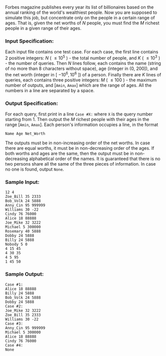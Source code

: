 <!-- Title
The World's Richest (25)
-->
Forbes magazine publishes every year its list of billionaires based on the
annual ranking of the world's wealthiest people. Now you are supposed to
simulate this job, but concentrate only on the people in a certain range of
ages. That is, given the net worths of $N$ people, you must find the $M$
richest people in a given range of their ages.

### Input Specification:

Each input file contains one test case. For each case, the first line contains
2 positive integers: $N$ ( $\le 10^5$ ) - the total number of people, and $K$
( $\le 10^3$ ) - the number of queries. Then $N$ lines follow, each contains
the name (string of no more than 8 characters without space), age (integer in
(0, 200]), and the net worth (integer in [ $-10^6, 10^6$ ]) of a person.
Finally there are $K$ lines of queries, each contains three positive integers:
$M$ ( $\le 100$ ) - the maximum number of outputs, and [`Amin`, `Amax`] which
are the range of ages. All the numbers in a line are separated by a space.

### Output Specification:

For each query, first print in a line `Case #X:` where `X` is the query number
starting from 1. Then output the $M$ richest people with their ages in the
range [`Amin`, `Amax`]. Each person's information occupies a line, in the
format

    
    
    Name Age Net_Worth
    

The outputs must be in non-increasing order of the net worths. In case there
are equal worths, it must be in non-decreasing order of the ages. If both
worths and ages are the same, then the output must be in non-decreasing
alphabetical order of the names. It is guaranteed that there is no two persons
share all the same of the three pieces of information. In case no one is
found, output `None`.

### Sample Input:

    
    
    12 4
    Zoe_Bill 35 2333
    Bob_Volk 24 5888
    Anny_Cin 95 999999
    Williams 30 -22
    Cindy 76 76000
    Alice 18 88888
    Joe_Mike 32 3222
    Michael 5 300000
    Rosemary 40 5888
    Dobby 24 5888
    Billy 24 5888
    Nobody 5 0
    4 15 45
    4 30 35
    4 5 95
    1 45 50
    

### Sample Output:

    
    
    Case #1:
    Alice 18 88888
    Billy 24 5888
    Bob_Volk 24 5888
    Dobby 24 5888
    Case #2:
    Joe_Mike 32 3222
    Zoe_Bill 35 2333
    Williams 30 -22
    Case #3:
    Anny_Cin 95 999999
    Michael 5 300000
    Alice 18 88888
    Cindy 76 76000
    Case #4:
    None
    

